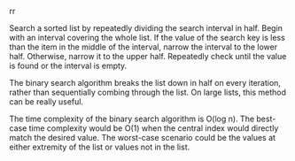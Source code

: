 rr

Search a sorted list by repeatedly dividing the search interval in half. Begin with an interval covering the whole list. If the value of the search key is less than the item in the middle of the interval, narrow the interval to the lower half. Otherwise, narrow it to the upper half. Repeatedly check until the value is found or the interval is empty.

The binary search algorithm breaks the list down in half on every iteration, rather than sequentially combing through the list. On large lists, this method can be really useful.

The time complexity of the binary search algorithm is O(log n). The best-case time complexity would be O(1) when the central index would directly match the desired value. The worst-case scenario could be the values at either extremity of the list or values not in the list.
